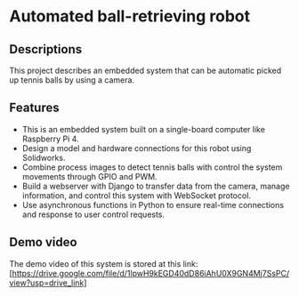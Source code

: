 # Automated ball-retrieving robot

## Descriptions
This project describes an embedded system that can be automatic picked up tennis balls by using a camera. 

## Features
- This is an embedded system built on a single-board computer like Raspberry Pi 4.
- Design a model and hardware connections for this robot using Solidworks.
- Combine process images to detect tennis balls with control the system movements through GPIO and PWM.
- Build a webserver with Django to transfer data from the camera, manage information, and control this system with WebSocket protocol.
- Use asynchronous functions in Python to ensure real-time connections and response to user control requests.
## Demo video
The demo video of this system is stored at this link: [https://drive.google.com/file/d/1lpwH9kEGD40dD86iAhU0X9GN4Mj7SsPC/view?usp=drive_link]
